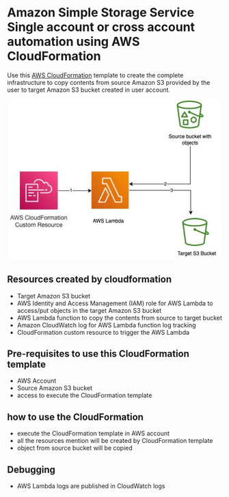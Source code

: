 # Amazon Simple Storage Service Single account or cross account automation using AWS CloudFormation

Use this [AWS CloudFormation](https://raw.githubusercontent.com/prachikhanna84/AmazonSimpleStorageServiceCopyAutomation/main/AmazonS3Copy.yaml) template to create the complete infrastructure to copy contents from source Amazon S3 provided by the user to target Amazon S3 bucket created in user account. 

![Amazon S3 Copy Automation Architecture](https://github.com/prachikhanna84/AmazonSimpleStorageServiceCopyAutomation/blob/main/Amazon%20S3%20Copy%20Augtomation.jpg)

## Resources created by cloudformation

- Target Amazon S3 bucket
- AWS Identity and Access Management (IAM) role for AWS Lambda to access/put objects in the target Amazon S3 bucket
- AWS Lambda function to copy the contents from source to target bucket 
- Amazon CloudWatch log for AWS Lambda function log tracking
- CloudFormation custom resource to trigger the AWS Lambda

## Pre-requisites to use this CloudFormation template

- AWS Account 
- Source Amazon S3 bucket 
- access to execute the CloudFormation template

## how to use the CloudFormation

- execute the CloudFormation template in AWS account
- all the resources mention will be created by CloudFormation template 
- object from source bucket will be copied

## Debugging

- AWS Lambda logs are published in CloudWatch logs
